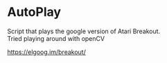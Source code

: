 # AutoPlay
Script that plays the google version of Atari Breakout. \
Tried playing around with openCV

https://elgoog.im/breakout/
